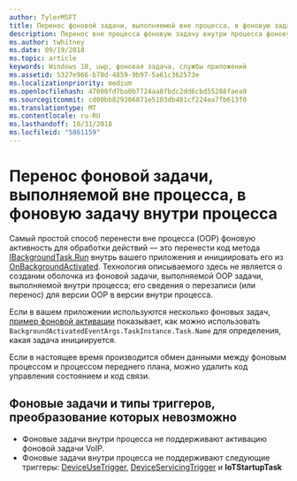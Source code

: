 ```yaml
---
author: TylerMSFT
title: Перенос фоновой задачи, выполняемой вне процесса, в фоновую задачу внутри процесса
description: Перенос вне процесса фоновую задачу внутри процесса фоновую задачу, которая выполняется внутри процесса вашего приложения переднего плана.
ms.author: twhitney
ms.date: 09/19/2018
ms.topic: article
keywords: Windows 10, uwp, фоновая задача, службы приложений
ms.assetid: 5327e966-b78d-4859-9b97-5a61c362573e
ms.localizationpriority: medium
ms.openlocfilehash: 47008fd7ba0b7724aa8fbdc2dd6cbd55288faea0
ms.sourcegitcommit: cd00bb829306871e5103db481cf224ea7fb613f0
ms.translationtype: MT
ms.contentlocale: ru-RU
ms.lasthandoff: 10/31/2018
ms.locfileid: "5861159"
---
```

# <a name="port-an-out-of-process-background-task-to-an-in-process-background-task"></a>Перенос фоновой задачи, выполняемой вне процесса, в фоновую задачу внутри процесса

Самый простой способ перенести вне процесса (OOP) фоновую активность для обработки действий — это перенести код метода [IBackgroundTask.Run](https://msdn.microsoft.com/library/windows/apps/windows.applicationmodel.background.ibackgroundtask.run.aspx?f=255&MSPPError=-2147217396) внутрь вашего приложения и инициировать его из [OnBackgroundActivated](/uwp/api/windows.ui.xaml.application.onbackgroundactivated). Технология описываемого здесь не является о создании оболочка из фоновой задачи, выполняемой OOP задачи, выполняемой внутри процесса; его сведения о перезаписи (или перенос) для версии OOP в версии внутри процесса.

Если в вашем приложении используются несколько фоновых задач, [пример фоновой активации](https://github.com/Microsoft/Windows-universal-samples/tree/dev/Samples/BackgroundActivation) показывает, как можно использовать `BackgroundActivatedEventArgs.TaskInstance.Task.Name` для определения, какая задача инициируется.

Если в настоящее время производится обмен данными между фоновым процессом и процессом переднего плана, можно удалить код управления состоянием и код связи.

## <a name="background-tasks-and-trigger-types-that-cannot-be-converted"></a>Фоновые задачи и типы триггеров, преобразование которых невозможно

* Фоновые задачи внутри процесса не поддерживают активацию фоновой задачи VoIP.
* Фоновые задачи внутри процесса не поддерживают следующие триггеры: [DeviceUseTrigger](https://msdn.microsoft.com/library/windows/apps/windows.applicationmodel.background.deviceusetrigger.aspx?f=255&MSPPError=-2147217396), [DeviceServicingTrigger](https://msdn.microsoft.com/library/windows/apps/windows.applicationmodel.background.deviceservicingtrigger.aspx) и **IoTStartupTask**
